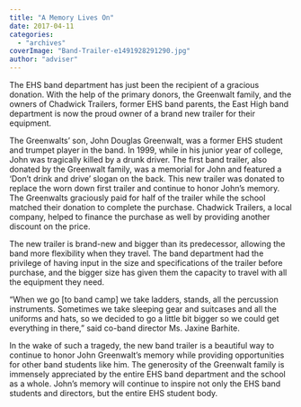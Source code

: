 ```yaml
---
title: "A Memory Lives On"
date: 2017-04-11
categories: 
  - "archives"
coverImage: "Band-Trailer-e1491928291290.jpg"
author: "adviser"
---
```


The EHS band department has just been the recipient of a gracious donation. With the help of the primary donors, the Greenwalt family, and the owners of Chadwick Trailers, former EHS band parents, the East High band department is now the proud owner of a brand new trailer for their equipment.

The Greenwalts’ son, John Douglas Greenwalt, was a former EHS student and trumpet player in the band. In 1999, while in his junior year of college, John was tragically killed by a drunk driver. The first band trailer, also donated by the Greenwalt family, was a memorial for John and featured a ‘Don’t drink and drive’ slogan on the back. This new trailer was donated to replace the worn down first trailer and continue to honor John’s memory. The Greenwalts graciously paid for half of the trailer while the school matched their donation to complete the purchase. Chadwick Trailers, a local company, helped to finance the purchase as well by providing another discount on the price.

The new trailer is brand-new and bigger than its predecessor, allowing the band more flexibility when they travel. The band department had the privilege of having input in the size and specifications of the trailer before purchase, and the bigger size has given them the capacity to travel with all the equipment they need.

“When we go \[to band camp\] we take ladders, stands, all the percussion instruments. Sometimes we take sleeping gear and suitcases and all the uniforms and hats, so we decided to go a little bit bigger so we could get everything in there,” said co-band director Ms. Jaxine Barhite.

In the wake of such a tragedy, the new band trailer is a beautiful way to continue to honor John Greenwalt’s memory while providing opportunities for other band students like him. The generosity of the Greenwalt family is immensely appreciated by the entire EHS band department and the school as a whole. John’s memory will continue to inspire not only the EHS band students and directors, but the entire EHS student body.
